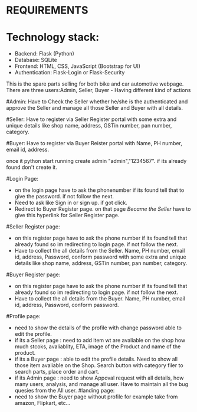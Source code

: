 # **REQUIREMENTS**
# Technology stack:
* Backend: Flask (Python)
* Database: SQLite
* Frontend: HTML, CSS, JavaScript (Bootstrap for UI)
* Authentication: Flask-Login or Flask-Security

This is the spare parts selling for both bike and car automotive webpage. There are three users:Admin, Seller, Buyer - Having different kind of actions

#Admin:
Have to Check the Seller whether he/she is the authenticated and approve the Seller and manage all those Seller and Buyer with all details.

#Seller:
Have to register via Seller Register portal with some extra and unique details like shop name, address, GSTin number, pan number, category.

#Buyer:
Have to register via Buyer Reister portal with Name, PH number, email id, address.

once it python start running create admin "admin","1234567". if its already found don't create it.



#Login Page:
*   on the login page have to ask the phonenumber if its found tell that to give the password. if not follow the next.
*   Need to ask like Sign in or sign up. if got click.
*   Redirect to Buyer Register page. on that page *Became the Seller* have to give this hyperlink for Seller Register page.


#Seller Register page:
* on this register page have to ask the phone number if its found tell that already found so im redirecting to login page. if not follow the next.
*  Have to collect the all details from the Seller. Name, PH number, email id, address, Password, conform password with some extra and unique details like shop name, address, GSTin number, pan number, category.

#Buyer Register page:
* on this register page have to ask the phone number if its found tell that already found so im redirecting to login page. if not follow the next.
*  Have to collect the all details from the Buyer. Name, PH number, email id, address, Password, conform password.




#Profile page:
* need to show the details of the profile with change password able to edit the profile.
* if its a Seller page : need to add item wt are avaliable on the shop how much stcoks, avaliablity, ETA, image of the Product and name of the product.
* if its a Buyer page : able to edit the profile details. Need to show all those item avaliable on the Shop. Search button with category filer to search parts, place order and cart.
* if its Admin page : need to show Appoval request with all details, how many users, analysis, and manage all user. Have to maintain all the bug quesies from the All user.
#landing page:
* need to show the Buyer page without profile for example take from amazon, Flipkart, etc...



